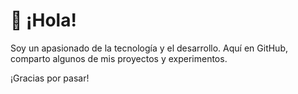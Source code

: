 # 👋 ¡Hola!
Soy un apasionado de la tecnología y el desarrollo. Aquí en GitHub, comparto algunos de mis proyectos y experimentos.

¡Gracias por pasar!


<!---
Kinlaw666/Kinlaw666 is a ✨ special ✨ repository because its `README.md` (this file) appears on your GitHub profile.
You can click the Preview link to take a look at your changes.
--->
